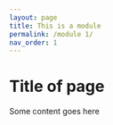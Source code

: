 ```yaml
---
layout: page
title: This is a module
permalink: /module 1/
nav_order: 1
---
```


# Title of page

Some content goes here